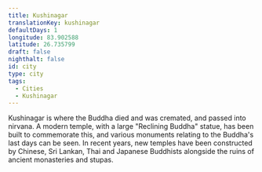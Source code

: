 ```yaml
---
title: Kushinagar
translationKey: kushinagar
defaultDays: 1
longitude: 83.902588
latitude: 26.735799
draft: false
nighthalt: false
id: city
type: city
tags:
  - Cities
  - Kushinagar
---
```

Kushinagar is where the Buddha died and was cremated, and passed into nirvana. A modern temple, with a large "Reclining Buddha" statue, has been built to commemorate this, and various monuments relating to the Buddha's last days can be seen. In recent years, new temples have been constructed by Chinese, Sri Lankan, Thai and Japanese Buddhists alongside the ruins of ancient monasteries and stupas.